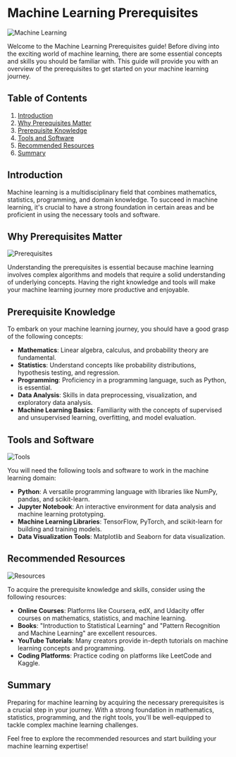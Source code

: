 # Machine Learning Prerequisites

![Machine Learning](insert_image_url_here)

Welcome to the Machine Learning Prerequisites guide! Before diving into the exciting world of machine learning, there are some essential concepts and skills you should be familiar with. This guide will provide you with an overview of the prerequisites to get started on your machine learning journey.

## Table of Contents
1. [Introduction](#introduction)
2. [Why Prerequisites Matter](#why-prerequisites-matter)
3. [Prerequisite Knowledge](#prerequisite-knowledge)
4. [Tools and Software](#tools-and-software)
5. [Recommended Resources](#recommended-resources)
6. [Summary](#summary)

## Introduction
Machine learning is a multidisciplinary field that combines mathematics, statistics, programming, and domain knowledge. To succeed in machine learning, it's crucial to have a strong foundation in certain areas and be proficient in using the necessary tools and software.

## Why Prerequisites Matter
![Prerequisites](insert_image_url_here)

Understanding the prerequisites is essential because machine learning involves complex algorithms and models that require a solid understanding of underlying concepts. Having the right knowledge and tools will make your machine learning journey more productive and enjoyable.

## Prerequisite Knowledge
To embark on your machine learning journey, you should have a good grasp of the following concepts:
- **Mathematics**: Linear algebra, calculus, and probability theory are fundamental.
- **Statistics**: Understand concepts like probability distributions, hypothesis testing, and regression.
- **Programming**: Proficiency in a programming language, such as Python, is essential.
- **Data Analysis**: Skills in data preprocessing, visualization, and exploratory data analysis.
- **Machine Learning Basics**: Familiarity with the concepts of supervised and unsupervised learning, overfitting, and model evaluation.

## Tools and Software
![Tools](insert_image_url_here)

You will need the following tools and software to work in the machine learning domain:
- **Python**: A versatile programming language with libraries like NumPy, pandas, and scikit-learn.
- **Jupyter Notebook**: An interactive environment for data analysis and machine learning prototyping.
- **Machine Learning Libraries**: TensorFlow, PyTorch, and scikit-learn for building and training models.
- **Data Visualization Tools**: Matplotlib and Seaborn for data visualization.

## Recommended Resources
![Resources](insert_animation_url_here)

To acquire the prerequisite knowledge and skills, consider using the following resources:
- **Online Courses**: Platforms like Coursera, edX, and Udacity offer courses on mathematics, statistics, and machine learning.
- **Books**: "Introduction to Statistical Learning" and "Pattern Recognition and Machine Learning" are excellent resources.
- **YouTube Tutorials**: Many creators provide in-depth tutorials on machine learning concepts and programming.
- **Coding Platforms**: Practice coding on platforms like LeetCode and Kaggle.

## Summary
Preparing for machine learning by acquiring the necessary prerequisites is a crucial step in your journey. With a strong foundation in mathematics, statistics, programming, and the right tools, you'll be well-equipped to tackle complex machine learning challenges.

Feel free to explore the recommended resources and start building your machine learning expertise!

